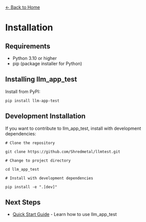 [← Back to Home](../index.md)

# Installation

## Requirements
- Python 3.10 or higher
- pip (package installer for Python)

## Installing llm_app_test

Install from PyPI:

```
pip install llm-app-test
```

## Development Installation

If you want to contribute to llm_app_test, install with development dependencies:

```
# Clone the repository

git clone https://github.com/Shredmetal/llmtest.git

# Change to project directory

cd llm_app_test

# Install with development dependencies

pip install -e ".[dev]"
```


## Next Steps

- [Quick Start Guide](quickstart.md) - Learn how to use llm_app_test

